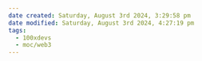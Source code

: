 ```yaml
---
date created: Saturday, August 3rd 2024, 3:29:58 pm
date modified: Saturday, August 3rd 2024, 4:27:19 pm
tags:
  - 100xdevs
  - moc/web3
---
```


